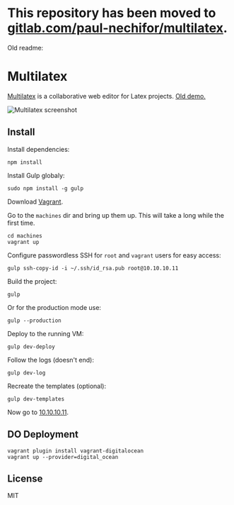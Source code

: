 # This repository has been moved to [gitlab.com/paul-nechifor/multilatex](http://gitlab.com/paul-nechifor/multilatex).

Old readme:

Multilatex
==========

[Multilatex][multilatex] is a collaborative web editor for Latex projects. [Old
demo.][demo]

![Multilatex screenshot](screenshot.png)

## Install

Install dependencies:

    npm install

Install Gulp globaly:

    sudo npm install -g gulp

Download [Vagrant][vagrant].

Go to the `machines` dir and bring up them up. This will take a long while the
first time.

    cd machines
    vagrant up

Configure passwordless SSH for `root` and `vagrant` users for easy access:

    gulp ssh-copy-id -i ~/.ssh/id_rsa.pub root@10.10.10.11

Build the project:

    gulp

Or for the production mode use:

    gulp --production

Deploy to the running VM:

    gulp dev-deploy

Follow the logs (doesn't end):

    gulp dev-log

Recreate the templates (optional):

    gulp dev-templates

Now go to [10.10.10.11](http://10.10.10.11).

## DO Deployment

    vagrant plugin install vagrant-digitalocean
    vagrant up --provider=digital_ocean

## License

MIT

[multilatex]: http://multilatex.com
[demo]: https://www.youtube.com/watch?v=8zAGN35_GpY
[vagrant]: https://www.vagrantup.com/downloads.html
